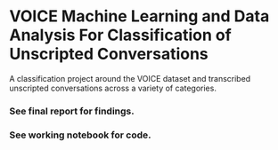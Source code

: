 # VOICE Machine Learning and Data Analysis For Classification of Unscripted Conversations

A classification project around the VOICE dataset and transcribed unscripted conversations across a variety of categories.

### See final report for findings.

### See working notebook for code.
